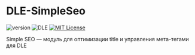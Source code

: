 # DLE-SimpleSeo
![version](https://img.shields.io/badge/version-1.3.5-red.svg?style=flat-square "Version")
![DLE](https://img.shields.io/badge/DLE-8.2-green.svg?style=flat-square "DLE Version")
[![MIT License](https://img.shields.io/badge/license-MIT-blue.svg?style=flat-square)](https://github.com/dle-modules/DLE-SimpleSeo/blob/master/LICENSE)

Simple SEO — модуль для оптимизации title и управления мета-тегами для DLE